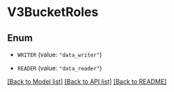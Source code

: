 # V3BucketRoles

## Enum


* `WRITER` (value: `"data_writer"`)

* `READER` (value: `"data_reader"`)


[[Back to Model list]](../README.md#documentation-for-models) [[Back to API list]](../README.md#documentation-for-api-endpoints) [[Back to README]](../README.md)


